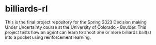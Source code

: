 # billiards-rl
This is the final project repository for the Spring 2023 Decision making Under Uncertainty course at the University of Colorado - Boulder. This project tests how an agent can learn to shoot one or more billiards ball(s) into a pocket using reinforcement learning.
